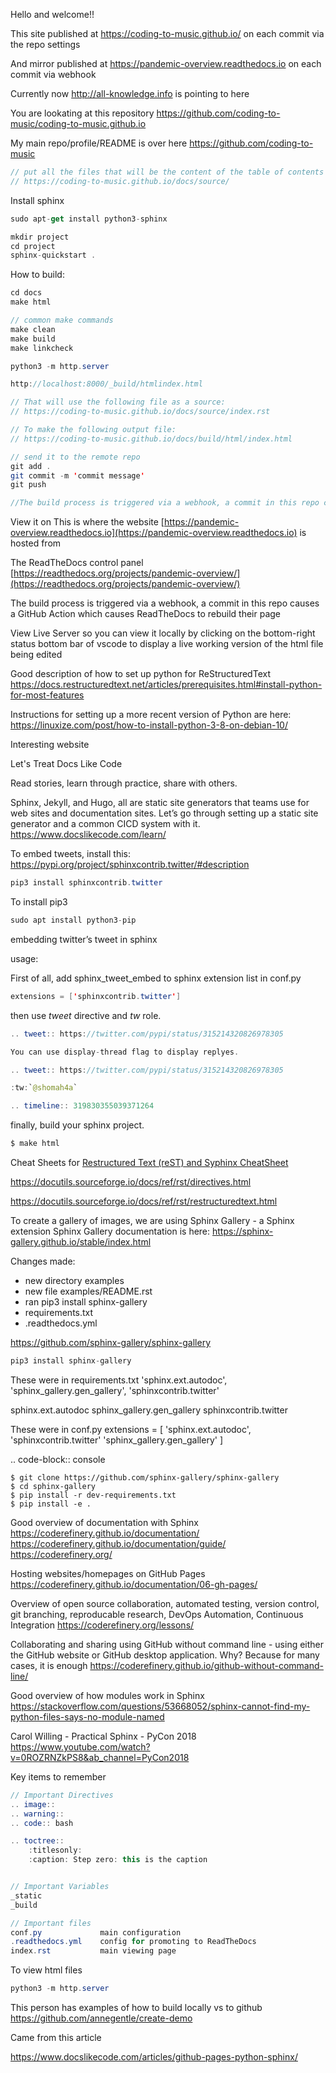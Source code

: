 Hello and welcome!!

This site  published at https://coding-to-music.github.io/ on each commit via the repo settings

And mirror published at https://pandemic-overview.readthedocs.io on each commit via webhook 

Currently now http://all-knowledge.info is pointing to here

You are lookating at this repository https://github.com/coding-to-music/coding-to-music.github.io 

My main repo/profile/README is over here https://github.com/coding-to-music



```java
// put all the files that will be the content of the table of contents here:
// https://coding-to-music.github.io/docs/source/

```

Install sphinx
```javascript
sudo apt-get install python3-sphinx

mkdir project
cd project
sphinx-quickstart .
```

How to build:
```java
cd docs
make html

// common make commands
make clean
make build
make linkcheck

python3 -m http.server

http://localhost:8000/_build/htmlindex.html

// That will use the following file as a source:
// https://coding-to-music.github.io/docs/source/index.rst

// To make the following output file:
// https://coding-to-music.github.io/docs/build/html/index.html

// send it to the remote repo
git add .
git commit -m 'commit message'
git push

//The build process is triggered via a webhook, a commit in this repo causes a GitHub Action which causes ReadTheDocs to rebuild their page
```

View it on 
This is where the website [https://pandemic-overview.readthedocs.io](https://pandemic-overview.readthedocs.io) is hosted from 

The ReadTheDocs control panel [https://readthedocs.org/projects/pandemic-overview/](https://readthedocs.org/projects/pandemic-overview/)

The build process is triggered via a webhook, a commit in this repo causes a GitHub Action which causes ReadTheDocs to rebuild their page

View Live Server so you can view it locally by clicking on the bottom-right status bottom bar of vscode to display a live working version of the html file being edited

Good description of how to set up python for ReStructuredText
https://docs.restructuredtext.net/articles/prerequisites.html#install-python-for-most-features


Instructions for setting up a more recent version of Python are here:
https://linuxize.com/post/how-to-install-python-3-8-on-debian-10/

Interesting website

Let's Treat Docs Like Code

Read stories, learn through practice, share with others.

Sphinx, Jekyll, and Hugo, all are static site generators that teams use for web sites and documentation sites. Let’s go through setting up a static site generator and a common CICD system with it.
https://www.docslikecode.com/learn/

To embed tweets, install this:
https://pypi.org/project/sphinxcontrib.twitter/#description

```java
pip3 install sphinxcontrib.twitter
```

To install pip3
```java
sudo apt install python3-pip
```

embedding twitter’s tweet in sphinx

usage:

First of all, add sphinx_tweet_embed to sphinx extension list in conf.py

```java
extensions = ['sphinxcontrib.twitter']
```

then use *tweet* directive and *tw* role.

```java
.. tweet:: https://twitter.com/pypi/status/315214320826978305

You can use display-thread flag to display replyes.

.. tweet:: https://twitter.com/pypi/status/315214320826978305

:tw:`@shomah4a`

.. timeline:: 319830355039371264
```
finally, build your sphinx project.

```java
$ make html
```

Cheat Sheets for [Restructured Text (reST) and Syphinx CheatSheet](http://openalea.gforge.inria.fr/doc/openalea/doc/_build/html/source/sphinx/rest_syntax.html)


https://docutils.sourceforge.io/docs/ref/rst/directives.html

https://docutils.sourceforge.io/docs/ref/rst/restructuredtext.html


To create a gallery of images, we are using Sphinx Gallery - a Sphinx extension
Sphinx Gallery documentation is here: https://sphinx-gallery.github.io/stable/index.html

Changes made:
- new directory examples
- new file examples/README.rst
- ran pip3 install sphinx-gallery
- requirements.txt
- .readthedocs.yml

https://github.com/sphinx-gallery/sphinx-gallery

```java
pip3 install sphinx-gallery
```
These were in requirements.txt
'sphinx.ext.autodoc',
'sphinx_gallery.gen_gallery',
'sphinxcontrib.twitter'

sphinx.ext.autodoc
sphinx_gallery.gen_gallery
sphinxcontrib.twitter

These were in conf.py
extensions = [
    'sphinx.ext.autodoc',
    'sphinxcontrib.twitter'
    'sphinx_gallery.gen_gallery'
    ]

.. code-block:: console

    $ git clone https://github.com/sphinx-gallery/sphinx-gallery
    $ cd sphinx-gallery
    $ pip install -r dev-requirements.txt
    $ pip install -e .


Good overview of documentation with Sphinx
https://coderefinery.github.io/documentation/
https://coderefinery.github.io/documentation/guide/
https://coderefinery.org/

Hosting websites/homepages on GitHub Pages
https://coderefinery.github.io/documentation/06-gh-pages/


Overview of open source collaboration, automated testing, version control, git branching, reproducable research, DevOps Automation, Continuous Integration
https://coderefinery.org/lessons/

Collaborating and sharing using GitHub without command line - using either the GitHub website or GitHub desktop application. Why? Because for many cases, it is enough
https://coderefinery.github.io/github-without-command-line/

Good overview of how modules work in Sphinx
https://stackoverflow.com/questions/53668052/sphinx-cannot-find-my-python-files-says-no-module-named

Carol Willing - Practical Sphinx - PyCon 2018
https://www.youtube.com/watch?v=0ROZRNZkPS8&ab_channel=PyCon2018


Key items to remember
```java
// Important Directives
.. image::
.. warning::
.. code:: bash

.. toctree::
    :titlesonly:
    :caption: Step zero: this is the caption


// Important Variables
_static
_build

// Important files
conf.py             main configuration
.readthedocs.yml    config for promoting to ReadTheDocs
index.rst           main viewing page
```

To view html files
```java
python3 -m http.server
```

This person has examples of how to build locally vs to github
https://github.com/annegentle/create-demo

Came from this article 

https://www.docslikecode.com/articles/github-pages-python-sphinx/

